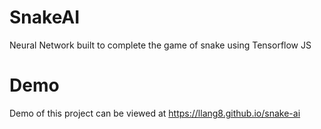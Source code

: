 # SnakeAI
Neural Network built to complete the game of snake using Tensorflow JS

# Demo
Demo of this project can be viewed at https://llang8.github.io/snake-ai
